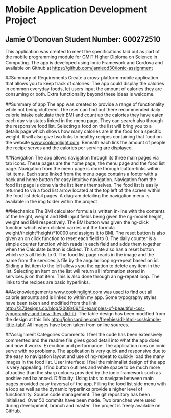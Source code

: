 # Mobile Application Development Project 
## Jamie O'Donovan Student Number: G00272510
This application was created to meet the specifications laid out as part of the mobile programming module for GMIT Higher Diploma on Science in Computing. The app is developed using Ionic Framework and Cordova and available on Github at https://github.com/jamieod30/ionic-assignment

##Summary of Requirements
Create a cross-platform mobile application that allows you to keep track of calories. The app could display the calories in common everyday foods, let users input the amount of calories they are consuming or both. Extra functionality beyond these ideas is welcome.

##Summary of app
The app was created to provide a range of functionality while not being cluttered. The user can find out there recommended daily calorie intake calculate their BMI and count up the calories they have eaten each day via states linked in the menu page. They can search also through the responsive food list. Selecting a food on the list will bring you to a details page which shows how many calories are in the food for a specific weight. It will also give two links to healthy recipes containing that food on the website www.cookinglight.com. Beneath each link the amount of people the recipe serves and the calories per serving are displayed.

##Navigation
The app allows navigation through its three main pages via tab icons. These pages are the home page, the menu page and the food list page. Navigation from the menu page is done through button-links within list items. Each state linked from the menu page contains a footer with a back and home button for easy intuitive navigation. Navigation from the food list page is done via the list items themselves.  The food list is easily returned to via a food list arrow located at the top left of the screen within the food list detail pages.  A diagram detailing the navigation menu is available in the img folder within the project

##Mechanics
The BMI calculator formula is written in-line with the contents of the height, weight and BMI input fields being given the ng-model height, weight and BMI respectively. The BMI button was given the ng-click function which when clicked carries out the formula weight/(height*height)*10000 and assigns it to BMI. The reset button is also given an on click function to reset each field to 0.
The daily counter is a simple counter function which reads in each field and adds them together when the Calculate button is clicked. This state also has a reset button which sets all fields to 0.
The food list page reads in the image and the name from the services.js file by the angular loop ng-repeat based on id. 
Sliding a list item to the left allows you the option to delete any item in the list.
Selecting an item on the list will return all information stored in services.js on that item. This is also done through an ng-repeat loop. The links to the recipes are basic hyperlinks.

##Acknowledgements
www.cookinglight.com was used to find out all calorie amounts and is linked to within my app. Some typography styles have been taken and modified from the link http://3.7designs.co/blog/2008/06/10-examples-of-beautiful-css-typography-and-how-they-did-it/. The table design has been modified from the design at this link http://johnsardine.com/freebies/dl-html-css/simple-little-tab/. All images have been taken from online sources.

##Assignment Categories
Comments: I feel the code has been extensively commented and the readme file gives good detail into what the app does and how it works.
Execution and performance: The application runs on ionic serve with no problems. The application is very quick and responsive due to the easy to navigation layout and use of ng-repeat to quickly load the many images in the food list.
User interface: I feel the minimalist design of the app is very appealing. I find button outlines and white space to be much more attractive than the sharp colours provided by the ionic framework such as positive and balanced.
Difficulty: Using tabs to navigate between main pages provided easy traversal of the app. Filling the food list side menu with a loop as well as the dynamic hyperlinks provide a higher level of functionality.
Source code management: The git repository has been initialised. Over 50 commits have been made. Two branches were used during development, branch and master. The project is freely available on GitHub.
